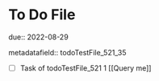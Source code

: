 # To Do File

due:: 2022-08-29

metadatafield:: todoTestFile_521_35

- [ ] Task of todoTestFile_521 1 [[Query me]]
